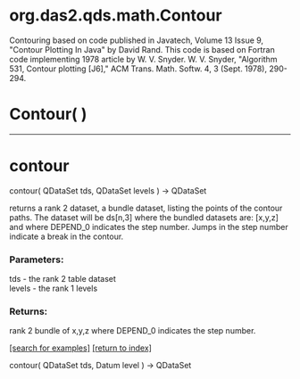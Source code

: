 # org.das2.qds.math.Contour

Contouring based on code published in Javatech, Volume 13 Issue 9, "Contour Plotting In Java"
 by David Rand.  This code is based on Fortran code implementing 1978 article by W. V. Snyder.
 W. V. Snyder, "Algorithm 531, Contour plotting [J6]," ACM Trans. Math. Softw. 4, 3 (Sept. 1978), 290-294.

# Contour( )


***
<a name="contour"></a>
# contour
contour( QDataSet tds, QDataSet levels ) &rarr; QDataSet

returns a rank 2 dataset, a bundle dataset, listing the points
 of the contour paths.  The dataset will be ds[n,3] where
 the bundled datasets are: [x,y,z] and where DEPEND_0 indicates the step number.
 Jumps in the step number indicate a break in the contour.

### Parameters:
tds - the rank 2 table dataset
<br>levels - the rank 1 levels

### Returns:
rank 2 bundle of x,y,z where DEPEND_0 indicates the step number.

<a href="https://github.com/autoplot/dev/search?q=contour&unscoped_q=contour">[search for examples]</a>
<a href="https://github.com/autoplot/documentation/blob/master/javadoc/index-all.md">[return to index]</a>

contour( QDataSet tds, Datum level ) &rarr; QDataSet<br>
